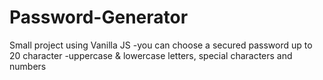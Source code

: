 # Password-Generator
Small project using Vanilla JS
 -you can choose a secured password up to 20 character 
 -uppercase & lowercase letters, special characters and numbers
 
